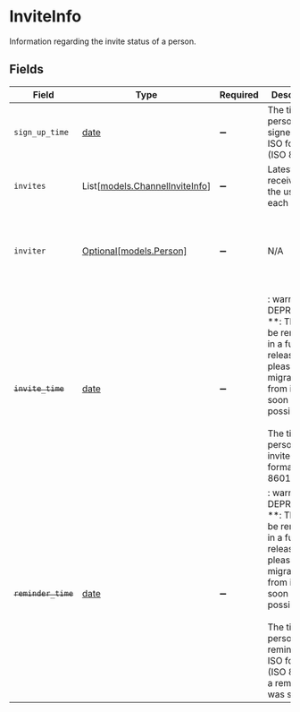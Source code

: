 # InviteInfo

Information regarding the invite status of a person.


## Fields

| Field                                                                                                                                                                                                       | Type                                                                                                                                                                                                        | Required                                                                                                                                                                                                    | Description                                                                                                                                                                                                 | Example                                                                                                                                                                                                     |
| ----------------------------------------------------------------------------------------------------------------------------------------------------------------------------------------------------------- | ----------------------------------------------------------------------------------------------------------------------------------------------------------------------------------------------------------- | ----------------------------------------------------------------------------------------------------------------------------------------------------------------------------------------------------------- | ----------------------------------------------------------------------------------------------------------------------------------------------------------------------------------------------------------- | ----------------------------------------------------------------------------------------------------------------------------------------------------------------------------------------------------------- |
| `sign_up_time`                                                                                                                                                                                              | [date](https://docs.python.org/3/library/datetime.html#date-objects)                                                                                                                                        | :heavy_minus_sign:                                                                                                                                                                                          | The time this person signed up in ISO format (ISO 8601).                                                                                                                                                    |                                                                                                                                                                                                             |
| `invites`                                                                                                                                                                                                   | List[[models.ChannelInviteInfo](../models/channelinviteinfo.md)]                                                                                                                                            | :heavy_minus_sign:                                                                                                                                                                                          | Latest invites received by the user for each channel                                                                                                                                                        |                                                                                                                                                                                                             |
| `inviter`                                                                                                                                                                                                   | [Optional[models.Person]](../models/person.md)                                                                                                                                                              | :heavy_minus_sign:                                                                                                                                                                                          | N/A                                                                                                                                                                                                         | {<br/>"name": "George Clooney",<br/>"obfuscatedId": "abc123"<br/>}                                                                                                                                          |
| ~~`invite_time`~~                                                                                                                                                                                           | [date](https://docs.python.org/3/library/datetime.html#date-objects)                                                                                                                                        | :heavy_minus_sign:                                                                                                                                                                                          | : warning: ** DEPRECATED **: This will be removed in a future release, please migrate away from it as soon as possible.<br/><br/>The time this person was invited in ISO format (ISO 8601).                 |                                                                                                                                                                                                             |
| ~~`reminder_time`~~                                                                                                                                                                                         | [date](https://docs.python.org/3/library/datetime.html#date-objects)                                                                                                                                        | :heavy_minus_sign:                                                                                                                                                                                          | : warning: ** DEPRECATED **: This will be removed in a future release, please migrate away from it as soon as possible.<br/><br/>The time this person was reminded in ISO format (ISO 8601) if a reminder was sent. |                                                                                                                                                                                                             |